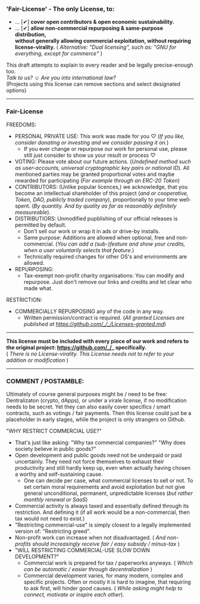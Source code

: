 ### 'Fair-License' - The only License, to:
- ... [✔] **cover open contributors & open economic sustainability.**
- ... [✔] **allow non-commercial repurposing & same-purpose distribution, <br> without generally allowing commercial exploitation, without requiring license-virality.**  ( <i> Alternative: "Dual licensing", such as: "GNU for everything, except for commerce" </i> ) 

This draft attempts to explain to every reader and be legally precise-enough too. <br>   _Talk to us? ☺ Are you into international law?_   
(Projects using this license can remove sections and select designated options)

----

### Fair-License
FREEDOMS: 
  - PERSONAL PRIVATE USE: This work was made for you ♡ (_If you like, consider donating or investing and we consider passing it on._)
    - If you ever change or repurpose our work for personal use, please still just consider to show us your result or process ♡
  - VOTING: Please vote about our future actions. (_Undefined method such as user-accounts, universal cryptographic key pairs or national ID_). All mentioned parties may be granted proportional votes and maybe rewarded for participating (_For example through an ERC-20 Token_)
  - CONTRIBUTORS: (Unlike popular licences,) we acknowledge, that you become an intellectual shareholder of this project (_and or cooperative, Token, DAO, publicly traded company_),  proportionally to your time well-spent. (_By quantity. And by quality as far as reasonably definitely measureable_).
  - DISTRIBUTIORS: Unmodified pupblishing of our official releases is permitted by default.  
    - Don't sell our work or wrap it in ads or drive-by installs.
    - Same purpose: Additions are allowed when optional, free and non-commercial. (_You can add a (sub-)feature and show your credits, when a user voluntarily selects that feature._)   
    - Technically required changes for other OS's and environments are allowed.      
  - REPURPOSING:  
    - Tax-exempt non-profit charity organisations: You can modify and repurpose. Just don't remove our links and credits and let clear who made what.

RESTRICTION: 
  - COMMERCIALLY REPURPOSING any of the code in any way.
    - Written permission/contract is required. (_All granted Licenses are published at https://github.com/_/_/Licenses-granted.md_)

-----

**This license must be included with every piece of our work and refers to the original project: https://github.com/_/_ specifically.**  
( _There is no License-virality. This License needs not to refer to your addition or modification_ ) 

----

### COMMENT / POSTAMBLE:

Ultimately of course general purposes might be / need to be free: Dentralizaton (crypto, dApps),  or under a virale license, if no modification needs to be secret.
Yet they can also easily cover specifics / smart contracts, such as votings / fair payments. Then this license could just be a placeholder in early stages, while the project is only strangers on Github.

"WHY RESTRICT COMMERCIAL USE?" 
- That's just like asking: "Why tax commercial companies?" "Why does society believe in public goods?" 
- Open development and public goods need not be underpaid or paid uncertainly. They need not force themselves to exhaust their productivity and still hardly keep up, even when actually having chosen a worthy and self-sustaining cause.
   - One can decide per case, what commercial licenses to sell or not. To set certain moral requirements and avoid exploitation but not give general unconditional, permanent, unpredictable licenses (_but rather monthly renewal or SaaS_)
- Commercial activity is always taxed and essentially defined through its restriction. And defining it (if all work would be a non-commercial, then tax would not need to exist.)
- "Restricting commercial-use" is simply closest to a legally implemented version of: "Restricting greed". 
- Non-profit work can increase when not disadvantaged. ( _And non-profits should increasingly receive fair / easy subsidy / minus-tax_ )  
- "WILL RESTRICTING COMMERCIAL-USE SLOW DOWN DEVELOPMENT?"
  - Commercial work is prepared for tax / paperworks anyways. ( _Which can be automatic / easier through decentralization_ )
  - Commercial development varies, for many modern, complex and specific projects. Often or mostly it is hard to imagine, that requiring to ask first, will hinder good causes. ( _While asking might help to connect, motivate or inspire each other_).






